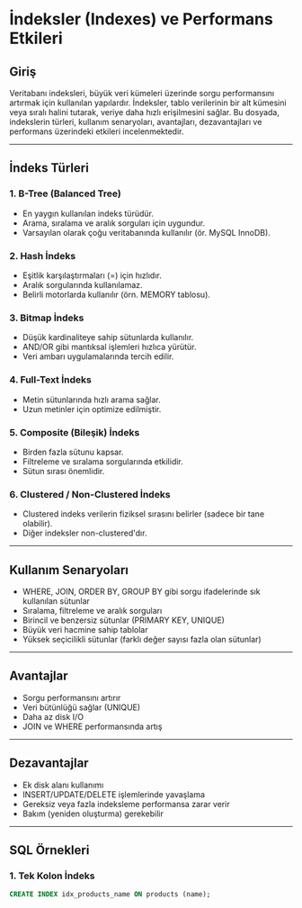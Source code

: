 # İndeksler (Indexes) ve Performans Etkileri

## Giriş

Veritabanı indeksleri, büyük veri kümeleri üzerinde sorgu performansını artırmak için kullanılan yapılardır. İndeksler, tablo verilerinin bir alt kümesini veya sıralı halini tutarak, veriye daha hızlı erişilmesini sağlar. Bu dosyada, indekslerin türleri, kullanım senaryoları, avantajları, dezavantajları ve performans üzerindeki etkileri incelenmektedir.

---

## İndeks Türleri

### 1. B-Tree (Balanced Tree)
- En yaygın kullanılan indeks türüdür.
- Arama, sıralama ve aralık sorguları için uygundur.
- Varsayılan olarak çoğu veritabanında kullanılır (ör. MySQL InnoDB).

### 2. Hash İndeks
- Eşitlik karşılaştırmaları (=) için hızlıdır.
- Aralık sorgularında kullanılamaz.
- Belirli motorlarda kullanılır (örn. MEMORY tablosu).

### 3. Bitmap İndeks
- Düşük kardinaliteye sahip sütunlarda kullanılır.
- AND/OR gibi mantıksal işlemleri hızlıca yürütür.
- Veri ambarı uygulamalarında tercih edilir.

### 4. Full-Text İndeks
- Metin sütunlarında hızlı arama sağlar.
- Uzun metinler için optimize edilmiştir.

### 5. Composite (Bileşik) İndeks
- Birden fazla sütunu kapsar.
- Filtreleme ve sıralama sorgularında etkilidir.
- Sütun sırası önemlidir.

### 6. Clustered / Non-Clustered İndeks
- Clustered indeks verilerin fiziksel sırasını belirler (sadece bir tane olabilir).
- Diğer indeksler non-clustered'dır.

---

## Kullanım Senaryoları

- WHERE, JOIN, ORDER BY, GROUP BY gibi sorgu ifadelerinde sık kullanılan sütunlar
- Sıralama, filtreleme ve aralık sorguları
- Birincil ve benzersiz sütunlar (PRIMARY KEY, UNIQUE)
- Büyük veri hacmine sahip tablolar
- Yüksek seçicilikli sütunlar (farklı değer sayısı fazla olan sütunlar)

---

## Avantajlar

- Sorgu performansını artırır
- Veri bütünlüğü sağlar (UNIQUE)
- Daha az disk I/O
- JOIN ve WHERE performansında artış

---

## Dezavantajlar

- Ek disk alanı kullanımı
- INSERT/UPDATE/DELETE işlemlerinde yavaşlama
- Gereksiz veya fazla indeksleme performansa zarar verir
- Bakım (yeniden oluşturma) gerekebilir

---

## SQL Örnekleri

### 1. Tek Kolon İndeks
```sql
CREATE INDEX idx_products_name ON products (name);

